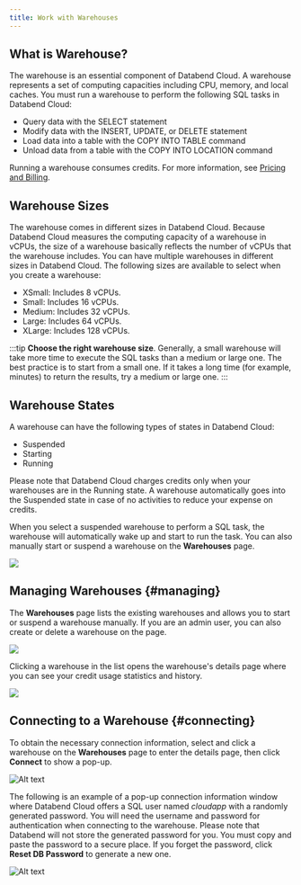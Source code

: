 ```yaml
---
title: Work with Warehouses
---
```


## What is Warehouse?

The warehouse is an essential component of Databend Cloud. A warehouse represents a set of computing capacities including CPU, memory, and local caches. You must run a warehouse to perform the following SQL tasks in Databend Cloud:

- Query data with the SELECT statement
- Modify data with the INSERT, UPDATE, or DELETE statement
- Load data into a table with the COPY INTO TABLE command
- Unload data from a table with the COPY INTO LOCATION command

Running a warehouse consumes credits. For more information, see [Pricing and Billing](../05-manage/03-pricing.md).

## Warehouse Sizes

The warehouse comes in different sizes in Databend Cloud. Because Databend Cloud measures the computing capacity of a warehouse in vCPUs, the size of a warehouse basically reflects the number of vCPUs that the warehouse includes. You can have multiple warehouses in different sizes in Databend Cloud. The following sizes are available to select when you create a warehouse:

- XSmall: Includes 8 vCPUs.
- Small: Includes 16 vCPUs.
- Medium: Includes 32 vCPUs.
- Large: Includes 64 vCPUs.
- XLarge: Includes 128 vCPUs.

:::tip
**Choose the right warehouse size**. Generally, a small warehouse will take more time to execute the SQL tasks than a medium or large one. The best practice is to start from a small one. If it takes a long time (for example, minutes) to return the results, try a medium or large one.
:::

## Warehouse States
A warehouse can have the following types of states in Databend Cloud:

- Suspended
- Starting
- Running

Please note that Databend Cloud charges credits only when your warehouses are in the Running state. A warehouse automatically goes into the Suspended state in case of no activities to reduce your expense on credits.

When you select a suspended warehouse to perform a SQL task, the warehouse will automatically wake up and start to run the task. You can also manually start or suspend a warehouse on the **Warehouses** page.

![](@site/static/img/documents/warehouses/states.jpg)


## Managing Warehouses {#managing}

The **Warehouses** page lists the existing warehouses and allows you to start or suspend a warehouse manually. If you are an admin user, you can also create or delete a warehouse on the page.

![](@site/static/img/documents/warehouses/warehouse-overview.png)

Clicking a warehouse in the list opens the warehouse's details page where you can see your credit usage statistics and history.

![](@site/static/img/documents/warehouses/warehouse-detail.png)

## Connecting to a Warehouse {#connecting}

To obtain the necessary connection information, select and click a warehouse on the **Warehouses** page to enter the details page, then click **Connect** to show a pop-up.

![Alt text](@site/static/img/documents/warehouses/connect-warehouse.png)

The following is an example of a pop-up connection information window where Databend Cloud offers a SQL user named *cloudapp* with a randomly generated password. You will need the username and password for authentication when connecting to the warehouse. Please note that Databend will not store the generated password for you. You must copy and paste the password to a secure place. If you forget the password, click **Reset DB Password** to generate a new one.

![Alt text](@site/static/img/documents/warehouses/connect-warehouse-2.png)
